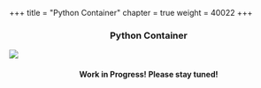 +++
title = "Python Container"
chapter = true
weight = 40022
+++

<div style="text-align: justify">
    <center><h3>Python Container</h3></center>
    <img src="/images/workinprogress.png" align="middle"/>
    <center><h4>Work in Progress! Please stay tuned!</h4></center>
</div>
